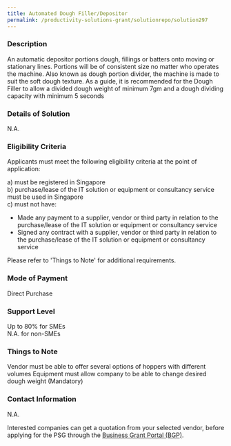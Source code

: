 ```yaml
---
title: Automated Dough Filler/Depositor
permalink: /productivity-solutions-grant/solutionrepo/solution297
---
```


### Description

An automatic depositor portions dough, fillings or batters onto moving or stationary lines. Portions will be of consistent size no matter who operates the machine.
Also known as dough portion divider, the machine is made to suit the soft dough texture. 
As a guide, it is recommended for the Dough Filler to allow a divided dough weight of minimum 7gm and a dough dividing capacity with minimum 5 seconds

### Details of Solution

N.A.

### Eligibility Criteria

Applicants must meet the following eligibility criteria at the point of application:

a) must be registered in Singapore <br>
b) purchase/lease of the IT solution or equipment or consultancy service must be used in Singapore <br>
c) must not have:
- Made any payment to a supplier, vendor or third party in relation to the purchase/lease of the IT solution or equipment or consultancy service
- Signed any contract with a supplier, vendor or third party in relation to the purchase/lease of the IT solution or equipment or consultancy service

Please refer to 'Things to Note' for additional requirements.

### Mode of Payment
Direct Purchase

### Support Level
Up to 80% for SMEs <br>
N.A. for non-SMEs

### Things to Note
Vendor must be able to offer several options of hoppers with different volumes
Equipment must allow company to be able to change desired dough weight (Mandatory)

### Contact Information
N.A.

Interested companies can get a quotation from your selected vendor, before applying for the PSG through the <a target='_blank' rel='noopener' href='https://www.businessgrants.gov.sg/'>Business Grant Portal (BGP)</a>.
